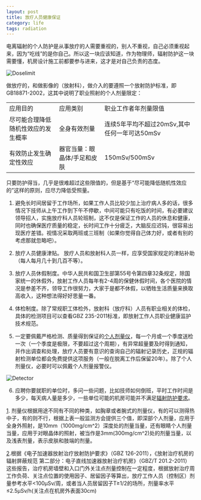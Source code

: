 ```yaml
---
layout: post
title: 放疗人员健康保证
category: life
tags: radiation
---
```


电离辐射的个人防护是从事放疗的人需要重视的，别人不重视，自己必须重视起来，因为“吃线”的是你自己。所以这一块应该知道，作为物理师，辐射防护这一块需要懂，机房设计施工前都要参与进来，这才是对自己负责的态度。  

<span class="imgcenter">![Doselimit][2]</span>

做放疗的，和做影像的（放射科），做介入的要遵照一个放射防护标准，即GB18871-2002，这其中说明了职业照射的个人剂量限定：

<p>
	<table class="table table-bordered table-striped table-condensed" >
		<tbody>
			<tr>
				<td style="font-size:12pt;vertical-align:middle;">
					应用目的
				</td>
				<td style="font-size:12pt;vertical-align:middle;">
					应用类别
				</td>
				<td style="font-size:12pt;vertical-align:middle;">
					职业工作者年剂量限值
				</td>
			</tr>
			<tr>
				<td style="font-size:12pt;vertical-align:middle;">
					尽可能合理降低随机性效应的发生概率
				</td>
				<td style="font-size:12pt;vertical-align:middle;">
					全身有效剂量
				</td>
				<td style="font-size:12pt;vertical-align:middle;">
					连续5年平均不超过20mSv,其中任何一年可达50mSv
				</td>
			</tr>
			<tr>
				<td style="font-size:12pt;vertical-align:middle;">
					有效防止发生确定性效应
				</td>
				<td style="font-size:12pt;vertical-align:middle;">
					器官当量：眼晶体/手足和皮肤&nbsp;
				</td>
				<td style="font-size:12pt;vertical-align:middle;">
					150mSv/500mSv&nbsp;
				</td>
			</tr>
		</tbody>
	</table>
</p> 

只要防护得当，几乎是很难超过这些限值的，但是基于“尽可能降低随机性效应的”这样的原则，应尽力降低受照量。

1. 避免长时间居留于工作场所，如果工作人员比较少加上治疗病人多的话，很多情况下技师从上午工作到下午不停歇，中间可能只有吃饭的时间，有必要建议领导招人，实施放疗科人员轮班制，这不仅是保证工作的人员的休息和健康，同时也确保医疗质量的稳定，长时间工作十分疲乏，大脑反应迟钝，很容易出现医疗差错。视情况采取两班或三班制（如果你觉得自己体力好，或者有别的考虑那就忽略吧）。  

2. 放疗人员健康津贴。 放疗人员和放射科人员一样，应享受国家规定的津贴补助（每人每月几十到几百不等）。  

3. 放疗人员休假制度。中华人民共和国卫生部第55号令第四章32条规定，除国家统一的休假外，放射工作人员每年有2-4周的保健休假时间，各个医院的情况是参差不齐，领导工作很努力，大家于是都不休假，以牺牲生活质量来换取高收入，这种想法得好好思量一番。  

4. 体检制度。除了常规职工体检外，放射科（放疗科）人员有职业相关的体检，具体的检测项目可以查看GBZ 235-2011标准，即放射工作人员职业健康监护技术规范。  

5. 一定要佩戴严格检测、质量得到保证的<a href="#a">个人剂量仪</a>，每一个月或一个季度送检一次（一个季度是极限，不要超过这个周期），有异常超量要及时得到通知，并作出调查和处理，放疗人员要有意识的查询自己的辐射记录历史，正规的辐射检测单位都会免费提供这项服务（一般在脱离工作后保留20年）。除了个人剂量仪，必要时可以佩戴个人剂量报警仪。  
 
<span class="imgcenter">![Detector][1]</span>  

6. 应聘你要就职的单位时，多问一些问题，比如技师如何倒班，平时工作时间是多少，每天病人量是多少，一些单位可能的机房可能并不满足<a href="#b">辐射防护要求</a>。 

<a name="a">[1].</a> 剂量仪根据用途不同有不同的种类，如胸章或者腕式的剂量仪，有的可以测得热中子，有的则不行，根据上表一般监测方会提供三个值，即深部个人剂量，应用于全身外照射，是10mm（1000mg/cm^2）深度处的剂量当量，还有眼睛个人剂量当量，应用于对眼晶体的照射，被当作是3mm(300mg/cm^2)处的剂量当量，以及浅表剂量，表示皮肤和肢端的剂量。  

<a name="b">[2].</a>根据《电子加速器放射治疗放射防护要求》（GBZ 126-2011），《放射治疗机房的辐射屏蔽规范 第二部分：电子直线加速器放射治疗机房》（GBZ/T 201.2-2011）这些报告，治疗机房墙壁和入口门外关注点剂量控制在一定程度，根据放射治疗周工作负荷、关注点位置的使用因子、居留因子等算出，放疗工作人员（控制区）剂量参考水平\<100μSv/周，或者当人员居留因子T≥1/2的场所，剂量率水平≤2.5μSv/h(关注点在机房外表面30cm)  

[1]: https://farm9.staticflickr.com/8602/15812583582_12f2f42a8f_o.jpg 
[2]: https://farm8.staticflickr.com/7478/15191062654_eaff91b16b_o.jpg